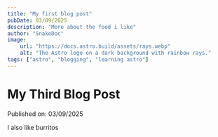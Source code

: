 ```yaml
---
title: "My first blog post"
pubDate: 03/09/2025
description: "More about the food i like"
author: "SnakeDoc"
image:
    url: "https://docs.astro.build/assets/rays.webp"
    alt: "The Astro logo on a dark background with rainbow rays."
tags: ["astro", "blogging", "learning astro"]
---
```


# My Third Blog Post

Published on: 03/09/2025

I also like burritos